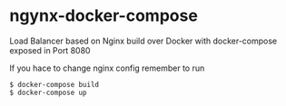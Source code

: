 # ngynx-docker-compose
Load Balancer based on Nginx build over Docker with docker-compose exposed in Port 8080

If you hace to change nginx config remember to run

```console
$ docker-compose build
$ docker-compose up
```
